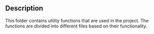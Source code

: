 ## Description
This folder contains utility functions that are used in the project. The functions are divided into different files based on their functionality.
